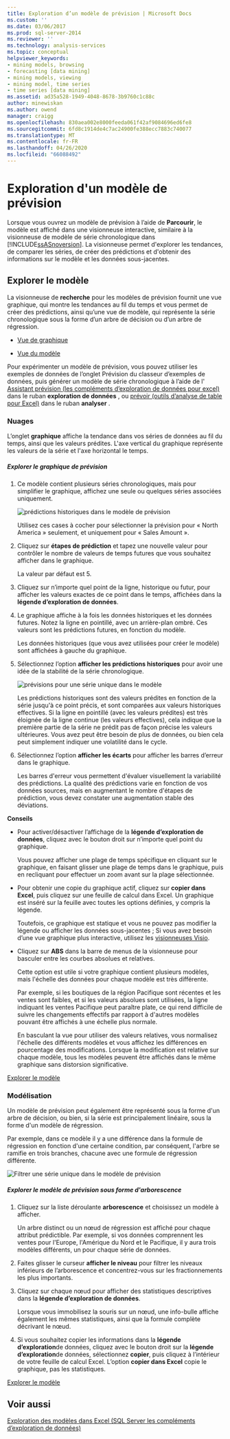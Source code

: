 ```yaml
---
title: Exploration d’un modèle de prévision | Microsoft Docs
ms.custom: ''
ms.date: 03/06/2017
ms.prod: sql-server-2014
ms.reviewer: ''
ms.technology: analysis-services
ms.topic: conceptual
helpviewer_keywords:
- mining models, browsing
- forecasting [data mining]
- mining models, viewing
- mining model, time series
- time series [data mining]
ms.assetid: ad35a528-1949-4048-8678-3b9760c1c88c
author: minewiskan
ms.author: owend
manager: craigg
ms.openlocfilehash: 830aea002e8000feeda061f42af9084696ed6fe8
ms.sourcegitcommit: 6fd8c1914de4c7ac24900fe388ecc7883c740077
ms.translationtype: MT
ms.contentlocale: fr-FR
ms.lasthandoff: 04/26/2020
ms.locfileid: "66088492"
---
```

# <a name="browsing-a-forecasting-model"></a>Exploration d'un modèle de prévision
  Lorsque vous ouvrez un modèle de prévision à l’aide de **Parcourir**, le modèle est affiché dans une visionneuse interactive, similaire à la visionneuse de modèle de série chronologique dans [!INCLUDE[ssASnoversion](../includes/ssasnoversion-md.md)]. La visionneuse permet d'explorer les tendances, de comparer les séries, de créer des prédictions et d'obtenir des informations sur le modèle et les données sous-jacentes.  
  
##  <a name="explore-the-model"></a><a name="bkmk_Top"></a>Explorer le modèle  
 La visionneuse de **recherche** pour les modèles de prévision fournit une vue graphique, qui montre les tendances au fil du temps et vous permet de créer des prédictions, ainsi qu’une vue de modèle, qui représente la série chronologique sous la forme d’un arbre de décision ou d’un arbre de régression.  
  
-   [Vue de graphique](#bkmk_charts)  
  
-   [Vue du modèle](#bkmk_Model)  
  
 Pour expérimenter un modèle de prévision, vous pouvez utiliser les exemples de données de l’onglet Prévision du classeur d’exemples de données, puis générer un modèle de série chronologique à l’aide de l' [Assistant prévision &#40;les compléments d’exploration de données pour excel&#41;](forecast-wizard-data-mining-add-ins-for-excel.md) dans le ruban **exploration de données** , ou [prévoir &#40;outils d’analyse de table pour Excel&#41;](forecast-table-analysis-tools-for-excel.md) dans le ruban **analyser** .  
  
###  <a name="chart"></a><a name="bkmk_charts"></a>Nuages  
 L’onglet **graphique** affiche la tendance dans vos séries de données au fil du temps, ainsi que les valeurs prédites. L'axe vertical du graphique représente les valeurs de la série et l'axe horizontal le temps.  
  
##### <a name="explore-the-forecasting-chart"></a>Explorer le graphique de prévision  
  
1.  Ce modèle contient plusieurs séries chronologiques, mais pour simplifier le graphique, affichez une seule ou quelques séries associées uniquement.  
  
     ![prédictions historiques dans le modèle de prévision](media/dm13-forecast-chart-historicpredictions.gif "prédictions historiques dans le modèle de prévision")  
  
     Utilisez ces cases à cocher pour sélectionner la prévision pour « North America » seulement, et uniquement pour « Sales Amount ».  
  
2.  Cliquez sur **étapes de prédiction** et tapez une nouvelle valeur pour contrôler le nombre de valeurs de temps futures que vous souhaitez afficher dans le graphique.  
  
     La valeur par défaut est 5.  
  
3.  Cliquez sur n’importe quel point de la ligne, historique ou futur, pour afficher les valeurs exactes de ce point dans le temps, affichées dans la **légende d’exploration de données**.  
  
4.  Le graphique affiche à la fois les données historiques et les données futures. Notez la ligne en pointillé, avec un arrière-plan ombré. Ces valeurs sont les prédictions futures, en fonction du modèle.  
  
     Les données historiques (que vous avez utilisées pour créer le modèle) sont affichées à gauche du graphique.  
  
5.  Sélectionnez l’option **afficher les prédictions historiques** pour avoir une idée de la stabilité de la série chronologique.  
  
     ![prévisions pour une série unique dans le modèle](media/dm13-forecast-chart-singleseries.gif "prévisions pour une série unique dans le modèle")  
  
     Les prédictions historiques sont des valeurs prédites en fonction de la série jusqu'à ce point précis, et sont comparées aux valeurs historiques effectives. Si la ligne en pointillé (avec les valeurs prédites) est très éloignée de la ligne continue (les valeurs effectives), cela indique que la première partie de la série ne prédit pas de façon précise les valeurs ultérieures. Vous avez peut être besoin de plus de données, ou bien cela peut simplement indiquer une volatilité dans le cycle.  
  
6.  Sélectionnez l’option **afficher les écarts** pour afficher les barres d’erreur dans le graphique.  
  
     Les barres d'erreur vous permettent d'évaluer visuellement la variabilité des prédictions. La qualité des prédictions varie en fonction de vos données sources, mais en augmentant le nombre d'étapes de prédiction, vous devez constater une augmentation stable des déviations.  
  
 **Conseils**  
  
-   Pour activer/désactiver l’affichage de la **légende d’exploration de données**, cliquez avec le bouton droit sur n’importe quel point du graphique.  
  
     Vous pouvez afficher une plage de temps spécifique en cliquant sur le graphique, en faisant glisser une plage de temps dans le graphique, puis en recliquant pour effectuer un zoom avant sur la plage sélectionnée.  
  
-   Pour obtenir une copie du graphique actif, cliquez sur **copier dans Excel**, puis cliquez sur une feuille de calcul dans Excel. Un graphique est inséré sur la feuille avec toutes les options définies, y compris la légende.  
  
     Toutefois, ce graphique est statique et vous ne pouvez pas modifier la légende ou afficher les données sous-jacentes ; Si vous avez besoin d’une vue graphique plus interactive, utilisez les [visionneuses Visio](viewing-data-mining-models-in-visio-data-mining-add-ins.md).  
  
-   Cliquez sur **ABS** dans la barre de menus de la visionneuse pour basculer entre les courbes absolues et relatives.  
  
     Cette option est utile si votre graphique contient plusieurs modèles, mais l'échelle des données pour chaque modèle est très différente.  
  
     Par exemple, si les boutiques de la région Pacifique sont récentes et les ventes sont faibles, et si les valeurs absolues sont utilisées, la ligne indiquant les ventes Pacifique peut paraître plate, ce qui rend difficile de suivre les changements effectifs par rapport à d'autres modèles pouvant être affichés à une échelle plus normale.  
  
     En basculant la vue pour utiliser des valeurs relatives, vous normalisez l'échelle des différents modèles et vous affichez les différences en pourcentage des modifications. Lorsque la modification est relative sur chaque modèle, tous les modèles peuvent être affichés dans le même graphique sans distorsion significative.  
  
 [Explorer le modèle](#bkmk_Top)  
  
###  <a name="model"></a><a name="bkmk_Model"></a>Modélisation  
 Un modèle de prévision peut également être représenté sous la forme d'un arbre de décision, ou bien, si la série est principalement linéaire, sous la forme d'un modèle de régression.  
  
 Par exemple, dans ce modèle il y a une différence dans la formule de régression en fonction d'une certaine condition, par conséquent, l'arbre se ramifie en trois branches, chacune avec une formule de régression différente.  
  
 ![Filtrer une série unique dans le modèle de prévision](media/dm13-forecast-model-northamerica.gif "Filtrer une série unique dans le modèle de prévision")  
  
##### <a name="explore-the-forecasting-model-as-a-tree"></a>Explorer le modèle de prévision sous forme d'arborescence  
  
1.  Cliquez sur la liste déroulante **arborescence** et choisissez un modèle à afficher.  
  
     Un arbre distinct ou un nœud de régression est affiché pour chaque attribut prédictible. Par exemple, si vos données comprennent les ventes pour l'Europe, l'Amérique du Nord et le Pacifique, il y aura trois modèles différents, un pour chaque série de données.  
  
2.  Faites glisser le curseur **afficher le niveau** pour filtrer les niveaux inférieurs de l’arborescence et concentrez-vous sur les fractionnements les plus importants.  
  
3.  Cliquez sur chaque nœud pour afficher des statistiques descriptives dans la **légende d’exploration de données**.  
  
     Lorsque vous immobilisez la souris sur un nœud, une info-bulle affiche également les mêmes statistiques, ainsi que la formule complète décrivant le nœud.  
  
4.  Si vous souhaitez copier les informations dans la **légende d’exploration**de données, cliquez avec le bouton droit sur la **légende d’exploration**de données, sélectionnez **copier**, puis cliquez à l’intérieur de votre feuille de calcul Excel. L’option **copier dans Excel** copie le graphique, pas les statistiques.  
  
 [Explorer le modèle](#bkmk_Top)  
  
## <a name="see-also"></a>Voir aussi  
 [Exploration des modèles dans Excel &#40;SQL Server les compléments d’exploration de données&#41;](browsing-models-in-excel-sql-server-data-mining-add-ins.md)  
  
  
